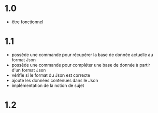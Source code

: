 # 1.0  
- être fonctionnel  

# 1.1  
- possède une commande pour récupérer la base de donnée actuelle au format Json  
- possède une commande pour compléter une base de donnée à partir d'un format Json
 - vérifie si le format du Json est correcte
 - ajoute les données contenues dans le Json
- implémentation de la notion de sujet

# 1.2
